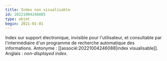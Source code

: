 ```yaml
---
title: Index non visualisable
id: 20221004246085
type: objet
begin: 2021-01-01
---
```


Index sur support électronique, invisible pour l'utilisateur, et consultable par l'intermédiaire d'un programme de recherche automatique des informations. Antonyme : [[associé:20221004246088|index visualisable]]. Anglais : *non-displayed index*.